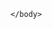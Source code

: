 <html lang='ru'>
    <head>
        <title>Гербы Росии проект по</title>
    </head>
    <body>
        <p><a href='![jl](https://user-images.githubusercontent.com/118666275/204083206-5a33ddbe-143c-49ad-a545-698d8be50eb9.jpg)'></a></p>
        
    </body>
</html>
